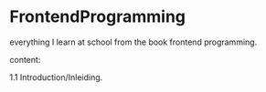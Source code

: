 # FrontendProgramming
everything I learn at school from the book frontend programming.

content: 

1.1 Introduction/Inleiding.